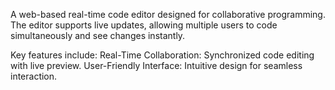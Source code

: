 A web-based real-time code editor designed for collaborative programming. The editor supports live updates, allowing multiple users to code simultaneously and see changes instantly. 

Key features include:
Real-Time Collaboration: Synchronized code editing with live preview.
User-Friendly Interface: Intuitive design for seamless interaction.
